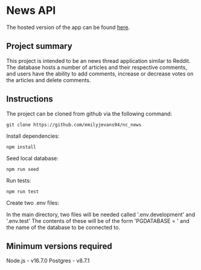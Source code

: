 
# News API 

The hosted version of the app can be found [here](https://whats-the-goss.herokuapp.com/).

## Project summary 

This project is intended to be an news thread application similar to Reddit. The database hosts a number of articles and their respective comments, and users have the ability to add comments, increase or decrease votes on the articles and delete comments. 

## Instructions 

The project can be cloned from github via the following command:

```git clone https://github.com/emilyjevans94/nc_news```

Install dependencies:

```npm install```

Seed local database: 

```npm run seed```

Run tests: 

```npm run test```

Create two .env files: 

In the main directory, two files will be needed called '.env.development' and '.env.test' 
The contents of these will be of the form 'PGDATABASE = ' and the name of the database to be connected to. 


## Minimum versions required 
Node.js - v16.7.0 
Postgres - v8.7.1